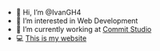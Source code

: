 - 👋 Hi, I’m @IvanGH4
- 👀 I’m interested in Web Development
- 🌱 I’m currently working at [Commit Studio](https://commit.studio)
- 💻 [This is my website](https://ivan-garcia.vercel.app)

<!---
IvanGH4/IvanGH4 is a ✨ special ✨ repository because its `README.md` (this file) appears on your GitHub profile.
You can click the Preview link to take a look at your changes.
--->
